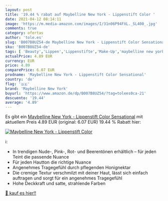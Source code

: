 ```yaml
---
layout: post
title: '19.44 % rabat auf Maybelline New York - Lippenstift Color '
date: 2021-04-12 08:14:11
image: 'https://m.media-amazon.com/images/I/31n06P94FXL._SL400_.jpg'
comments: true
category: ofertas
author: 'tole.es'
slug: 'B007B8UZ54-de Maybelline New York - Lippenstift Color Sensational'
sku: 'B007B8UZ54-de'
tags: [ 'Beauty','Lippen','Lippenstifte','Make-Up','maybelline new york', ]
actualPrice: 4.89 EUR
currency: EUR
price: 4.89
comparePrice: 6.07 EUR
prodname: 'Maybelline New York - Lippenstift Color Sensational'
country: 'de'
flag: '🇩🇪'
brand: 'Maybelline New York'
buyurl: 'https://www.amazon.de/dp/B007B8UZ54/?tag=tolees0ca-21'
descuento: '19.44'
average: '4.89'
---
```


Es gibt ein [Maybelline New York - Lippenstift Color Sensational](https://www.amazon.de/dp/B007B8UZ54/?tag=tolees0ca-21) mit aktuellem Preis 4.89 EUR (original: 6.07 EUR) 19.44 % Rabatt hier:

[![Maybelline New York - Lippenstift Color ](https://m.media-amazon.com/images/I/31n06P94FXL._SL400_.jpg)](https://www.amazon.de/dp/B007B8UZ54/?tag=tolees0ca-21)

ℹ️:

- In trendigen Nude-, Pink-, Rot- und Beerentönen erhältlich – für jeden Teint die passende Nuance
- Für jeden Hautton die richtige Nuance
- Angenehmes Tragegefühl durch pflegenden Honignektar
- Die cremige Textur verschmilzt mit deiner Haut, lässt sich einfach auftragen und sorgt für ein angenehmes Tragegefühl
- Hohe Deckkraft und satte, strahlende Farben

[🛒 kauf es hier!!](https://www.amazon.de/dp/B007B8UZ54/?tag=tolees0ca-21)
